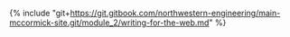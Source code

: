 {% include "git+https://git.gitbook.com/northwestern-engineering/main-mccormick-site.git/module_2/writing-for-the-web.md" %}

